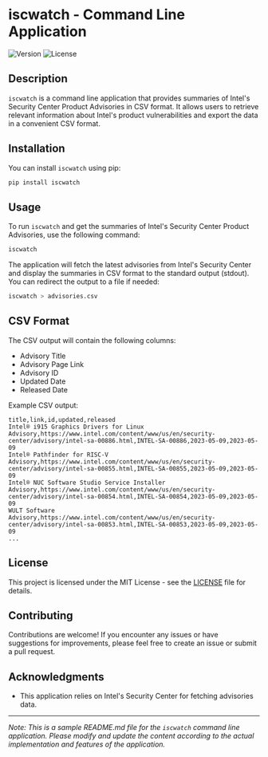 # iscwatch - Command Line Application

![Version](https://img.shields.io/badge/version-0.2.0-blue.svg)
![License](https://img.shields.io/badge/license-MIT-green.svg)

## Description

`iscwatch` is a command line application that provides summaries of Intel's Security Center Product Advisories in CSV format. It allows users to retrieve relevant information about Intel's product vulnerabilities and export the data in a convenient CSV format.

## Installation

You can install `iscwatch` using pip:

```bash
pip install iscwatch
```

## Usage

To run `iscwatch` and get the summaries of Intel's Security Center Product Advisories, use the following command:

```bash
iscwatch
```

The application will fetch the latest advisories from Intel's Security Center and display the summaries in CSV format to the standard output (stdout). You can redirect the output to a file if needed:

```bash
iscwatch > advisories.csv
```

## CSV Format

The CSV output will contain the following columns:

- Advisory Title
- Advisory Page Link
- Advisory ID
- Updated Date
- Released Date

Example CSV output:

```csv
title,link,id,updated,released
Intel® i915 Graphics Drivers for Linux Advisory,https://www.intel.com/content/www/us/en/security-center/advisory/intel-sa-00886.html,INTEL-SA-00886,2023-05-09,2023-05-09
Intel® Pathfinder for RISC-V Advisory,https://www.intel.com/content/www/us/en/security-center/advisory/intel-sa-00855.html,INTEL-SA-00855,2023-05-09,2023-05-09
Intel® NUC Software Studio Service Installer Advisory,https://www.intel.com/content/www/us/en/security-center/advisory/intel-sa-00854.html,INTEL-SA-00854,2023-05-09,2023-05-09
WULT Software Advisory,https://www.intel.com/content/www/us/en/security-center/advisory/intel-sa-00853.html,INTEL-SA-00853,2023-05-09,2023-05-09
...
```

## License

This project is licensed under the MIT License - see the [LICENSE](LICENSE) file for details.

## Contributing

Contributions are welcome! If you encounter any issues or have suggestions for improvements, please feel free to create an issue or submit a pull request.

## Acknowledgments

- This application relies on Intel's Security Center for fetching advisories data.

---

*Note: This is a sample README.md file for the `iscwatch` command line application. Please modify and update the content according to the actual implementation and features of the application.*